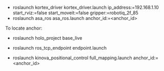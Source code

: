 - roslaunch kortex_driver kortex_driver.launch ip_address:=192.168.1.10 start_rviz:=false start_moveit:=false gripper:=robotiq_2f_85
- roslaunch asa_ros asa_ros.launch anchor_id:=<anchor_id>

To locate anchor:
- roslaunch holo_project base_live 

- roslaunch ros_tcp_endpoint endpoint.launch
- roslaunch kinova_positional_control full_mapping.launch anchor_id:=<anchor_id>